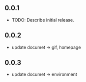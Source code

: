## 0.0.1

* TODO: Describe initial release.

## 0.0.2
* update documet -> gif, homepage

## 0.0.3
* update documet -> environment
